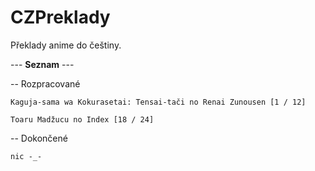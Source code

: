# CZPreklady

Překlady anime do češtiny.

--- **Seznam** ---

-- Rozpracované

	Kaguja-sama wa Kokurasetai: Tensai-tači no Renai Zunousen [1 / 12]

	Toaru Madžucu no Index [18 / 24]

-- Dokončené

	nic -_-
